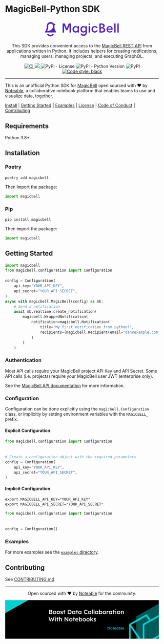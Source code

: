 # MagicBell-Python SDK

<p align="center"><img src="./assets/MB_logo_Purple_2800x660.png" width="50%"></p>
<p align="center">
This SDK provides convenient access to the <a href="https://magicbell.com/docs/rest-api/overview">MagicBell REST API</a> from applications written in Python. 
It includes helpers for creating notifications, managing users, managing projects, and executing GraphQL.
</p>
<p align="center">
<a href="https://github.com/noteable-io/magicbell-python-sdk/actions/workflows/ci.yaml">
    <img src="https://github.com/noteable-io/magicbell-python-sdk/actions/workflows/ci.yaml/badge.svg" alt="CI" />
</a>
<a href="https://codecov.io/gh/noteable-io/magicbell-python-sdk" > 
 <img src="https://codecov.io/gh/noteable-io/magicbell-python-sdk/branch/main/graph/badge.svg?token=RGNWOIPWC0"/> 
 </a>
<img alt="PyPI - License" src="https://img.shields.io/pypi/l/magicbell" />
<img alt="PyPI - Python Version" src="https://img.shields.io/pypi/pyversions/magicbell" />
<img alt="PyPI" src="https://img.shields.io/pypi/v/magicbell">
<a href="https://github.com/psf/black"><img alt="Code style: black" src="https://img.shields.io/badge/code%20style-black-000000.svg"></a>
</p>

---------

This is an unofficial Python SDK for [MagicBell](https://magicbell.com) open sourced with ❤️ by <a href="https://noteable.io">Noteable</a>, a collaborative notebook platform that enables teams to use and visualize data, together.

[Install](#installation) | [Getting Started](#getting-started) | [Examples](./examples) | [License](./LICENSE) | [Code of Conduct](./CODE_OF_CONDUCT.md) | [Contributing](./CONTRIBUTING.md)


## Requirements

Python 3.8+

## Installation

### Poetry

```shell
poetry add magicbell
```

Then import the package:

```python
import magicbell
```

### Pip
```shell
pip install magicbell
```

Then import the package:

```python
import magicbell
```

## Getting Started

```python
import magicbell
from magicbell.configuration import Configuration

config = Configuration(
    api_key="YOUR_API_KEY",
    api_secret="YOUR_API_SECRET",
)
async with magicbell.MagicBell(config) as mb:
    # Send a notification
    await mb.realtime.create_notification(
        magicbell.WrappedNotification(
            notification=magicbell.Notification(
                title="My first notification from python!",
                recipients=[magicbell.Recipient(email="dan@example.com")],
            )
        )
    )
```

### Authentication

Most API calls require your MagicBell project API Key and API Secret.
Some API calls (i.e. projects) require your MagicBell user JWT (enterprise only).

See the [MagicBell API documentation](https://www.magicbell.com/docs/rest-api/reference#authentication) for more information.

### Configuration

Configuration can be done explicitly using the `magicbell.Configuration` class,
or implicitly by setting environment variables with the `MAGICBELL_` prefix.

#### Explicit Configuration

```python
from magicbell.configuration import Configuration


# Create a configuration object with the required parameters
config = Configuration(
    api_key="YOUR_API_KEY",
    api_secret="YOUR_API_SECRET",
)
```

#### Implicit Configuration

```shell
export MAGICBELL_API_KEY="YOUR_API_KEY"
export MAGICBELL_API_SECRET="YOUR_API_SECRET"
```

```python
from magicbell.configuration import Configuration


config = Configuration()
```

### Examples

For more examples see the [`examples` directory](./examples).

## Contributing

See [CONTRIBUTING.md](./CONTRIBUTING.md).

-------

<p align="center">Open sourced with ❤️ by <a href="https://noteable.io">Noteable</a> for the community.</p>

<img href="https://pages.noteable.io/private-beta-access" src="./assets/noteable.png" alt="Boost Data Collaboration with Notebooks">

